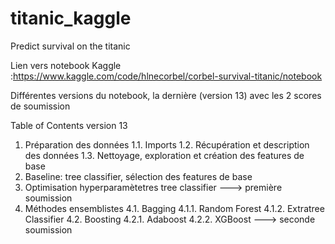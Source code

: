 # titanic_kaggle

Predict survival on the titanic

Lien vers notebook Kaggle :https://www.kaggle.com/code/hlnecorbel/corbel-survival-titanic/notebook

Différentes versions du notebook, la dernière (version 13) avec les 2 scores de soumission

Table of Contents version 13
1. Préparation des données
1.1. Imports
1.2. Récupération et description des données
1.3. Nettoyage, exploration et création des features de base
2. Baseline: tree classifier, sélection des features de base
3. Optimisation hyperparamètetres tree classifier
---> première soumission
4. Méthodes ensemblistes
4.1. Bagging
4.1.1. Random Forest
4.1.2. Extratree Classifier
4.2. Boosting
4.2.1. Adaboost
4.2.2. XGBoost
---> seconde soumission
